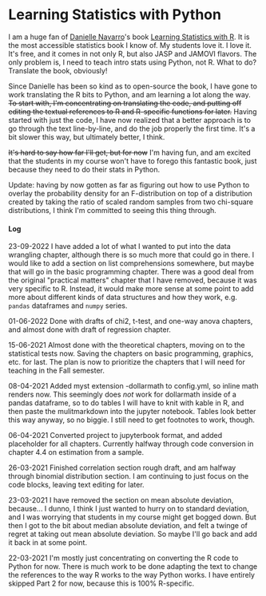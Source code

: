# Learning Statistics with Python


I am a huge fan of <a href="https://djnavarro.net" target="_blank">Danielle Navarro</a>'s book <a href="https://learningstatisticswithr.com" target="_blank">Learning Statistics with R</a>. It is the most accessible statistics book I know of. My students love it. I love it. It's free, and it comes in not only R, but also JASP and JAMOVI flavors. The only problem is, I need to teach intro stats using Python, not R. What to do? Translate the book, obviously!

Since Danielle has been so kind as to open-source the book, I have gone to work translating the R bits to Python, and am learning a lot along the way. <del>To start with, I'm concentrating on translating the code, and putting off editing the textual references to R and R-specific functions for later.</del> Having started with just the code, I have now realized that a better approach is to go through the text line-by-line, and do the job properly the first time. It's a bit slower this way, but ultimately better, I think. 

<del>It's hard to say how far I'll get, but for now</del> I'm having fun, and am excited that the students in my course won't have to forego this fantastic book, just because they need to do their stats in Python.

Update: having by now gotten as far as figuring out how to use Python to overlay the probability density for an F-distribution on top of a distribution created by taking the ratio of scaled random samples from two chi-square distributions, I think I'm committed to seeing this thing through.



#### Log

23-09-2022 I have added a lot of what I wanted to put into the data wrangling chapter, although there is so much more that could go in there. I would like to add a section on list comprehensions somewhere, but maybe that will go in the basic programming chapter. There was a good deal from the original "practical matters" chapter that I have removed, because it was very specific to R. Instead, it would make more sense at some point to add more about different kinds of data structures and how they work, e.g. `pandas` dataframes and `numpy` series.

01-06-2022 Done with drafts of chi2, t-test, and one-way anova chapters, and almost done with draft of regression chapter.

15-06-2021 Almost done with the theoretical chapters, moving on to the statistical tests now. Saving the chapters on basic programming, graphics, etc. for last. The plan is now to prioritize the chapters that I will need for teaching in the Fall semester.

08-04-2021 Added myst extension -dollarmath to config.yml, so inline math renders now. This seemingly does *not* work for dollarmath inside of a pandas dataframe, so to do tables I will have to knit with kable in R, and then paste the mulitmarkdown into the jupyter notebook. Tables look better this way anyway, so no biggie. I still need to get footnotes to work, though.


06-04-2021 Converted project to jupyterbook format, and added placeholder for all chapters. Currently halfway through code conversion in chapter 4.4 on estimation from a sample.

26-03-2021 Finished correlation section rough draft, and am halfway through binomial distribution section. I am continuing to just focus on the code blocks, leaving text editing for later.

23-03-2021 I have removed the section on mean absolute deviation, because... I dunno, I think I just wanted to hurry on to standard deviation, and I was worrying that students in my course might get bogged down. But then I got to the bit about median absolute deviation, and felt a twinge of regret at taking out mean absolute deviation. So maybe I'll go back and add it back in at some point.

22-03-2021 I'm mostly just concentrating on converting the R code to Python for now. There is much work to be done adapting the text to change the references to the way R works to the way Python works. I have entirely skipped Part 2 for now, because this is 100% R-specific.
